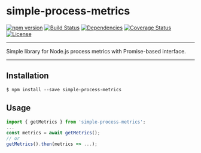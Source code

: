 # simple-process-metrics

[![npm version](https://badge.fury.io/js/simple-process-metrics.svg)](https://badge.fury.io/js/simple-process-metrics)
[![Build Status](https://travis-ci.com/rafalmaciejewski/simple-process-metrics.svg?branch=master)](https://travis-ci.com/rafalmaciejewski/simple-process-metrics)
[![Dependencies](https://img.shields.io/david/rafalmaciejewski/simple-process-metrics.svg)](https://david-dm.org/rafalmaciejewski/simple-process-metrics)
[![Coverage Status](https://coveralls.io/repos/github/rafalmaciejewski/simple-process-metrics/badge.svg?branch=master)](https://coveralls.io/github/rafalmaciejewski/simple-process-metrics?branch=master)
[![License](http://img.shields.io/:license-mit-blue.svg)](http://badges.mit-license.org)

---

Simple library for Node.js process metrics with Promise-based interface.

---

## Installation

```shell
$ npm install --save simple-process-metrics
```


## Usage

```typescript
import { getMetrics } from 'simple-process-metrics';
...
const metrics = await getMetrics();
// or
getMetrics().then(metrics => ...);
```
